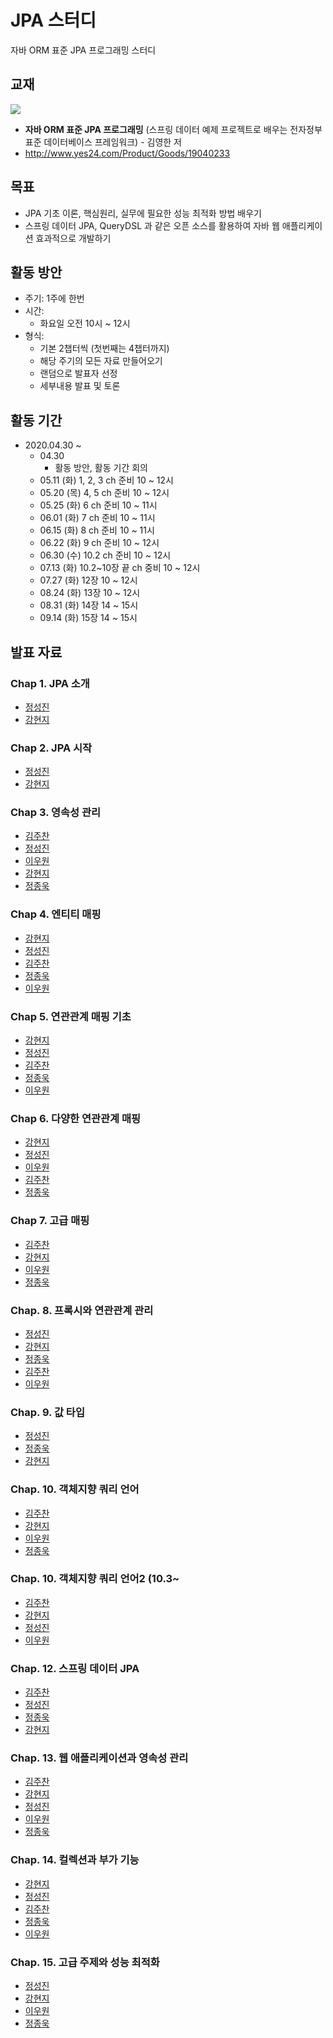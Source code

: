 # JPA 스터디
자바 ORM 표준 JPA 프로그래밍 스터디

## 교재
![](http://image.yes24.com/goods/19040233/300x0)

- **자바 ORM 표준 JPA 프로그래밍** (스프링 데이터 예제 프로젝트로 배우는 전자정부 표준 데이터베이스 프레임워크) - 김영한 저
- http://www.yes24.com/Product/Goods/19040233

## 목표
- JPA 기초 이론, 핵심원리, 실무에 필요한 성능 최적화 방법 배우기
- 스프링 데이터 JPA, QueryDSL 과 같은 오픈 소스를 활용하여 자바 웹 애플리케이션 효과적으로 개발하기

## 활동 방안
- 주기: 1주에 한번
- 시간: 
  - 화요일 오전 10시 ~ 12시
- 형식: 
  - 기본 2챕터씩 (첫번째는 4챕터까지) 
  - 해당 주기의 모든 자료 만들어오기
  - 랜덤으로 발표자 선정
  - 세부내용 발표 및 토론

## 활동 기간
- 2020.04.30 ~
  - 04.30
    - 활동 방안, 활동 기간 회의
  - 05.11 (화) 1, 2, 3 ch 준비 10 ~ 12시
  - 05.20 (목) 4, 5 ch 준비 10 ~ 12시
  - 05.25 (화) 6 ch 준비 10 ~ 11시
  - 06.01 (화) 7 ch 준비 10 ~ 11시
  - 06.15 (화) 8 ch 준비 10 ~ 11시
  - 06.22 (화) 9 ch 준비 10 ~ 12시
  - 06.30 (수) 10.2 ch 준비 10 ~ 12시
  - 07.13 (화) 10.2~10장 끝 ch 중비 10 ~ 12시
  - 07.27 (화) 12장 10 ~ 12시
  - 08.24 (화) 13장 10 ~ 12시
  - 08.31 (화) 14장 14 ~ 15시
  - 09.14 (화) 15장 14 ~ 15시

## 발표 자료
### Chap 1. JPA 소개
- [정성진](https://docs.google.com/presentation/d/10y2VMZ62AG3MN-RdushdVLh8Sy502R5lyQMXSCfyOmI/edit?usp=sharing)
- [강현지](https://devwari.tistory.com/9?category=985460)

### Chap 2. JPA 시작
- [정성진](https://docs.google.com/presentation/d/1mr29Pl_tuJaXYdJ91nO3CPvC3En_YdPjNh0lmxvFj-Y/edit?usp=sharing)
- [강현지](https://devwari.tistory.com/10?category=985460)

### Chap 3. 영속성 관리
- [김주찬](http://blue564.cafe24.com/?p=373)
- [정성진](https://docs.google.com/presentation/d/1EuZCCxnpYuwyxh_WD4x4l9Pc_McBBiwzfME26sRj_6U/edit?usp=sharing)
- [이우원](https://www.notion.so/3-e77319a0a86e475d8263e19a825c65cc)
- [강현지](https://devwari.tistory.com/)
- [정종욱](https://www.notion.so/jong9/1-JPA-1-3-7d22fe087ac44701803b1d0bd17ba530)

### Chap 4. 엔티티 매핑
- [강현지](https://devwari.tistory.com/12?category=985460)
- [정성진](https://docs.google.com/presentation/d/1tE8iy1uFOI2kdplIh8FWuOZUAQsKt7DMvhkG_nfqxqw/edit?usp=sharing)
- [김주찬](http://blue564.cafe24.com/?p=389)
- [정종욱](https://www.notion.so/jong9/2-JPA-4-518ef18b8c19492eaaf2265fd468da35)
- [이우원](https://www.notion.so/4-8d0f8a9c99224fc486fa4cee5fa752be)

### Chap 5. 연관관계 매핑 기초
- [강현지](https://devwari.tistory.com/13?category=985460)
- [정성진](https://docs.google.com/presentation/d/1JrOP221E4mQ-PxEF11Is0IiH-dbJXd87hF2kjaddmT4/edit?usp=sharing)
- [김주찬](http://blue564.cafe24.com/?p=395)
- [정종욱](https://www.notion.so/jong9/2-JPA-5-c67c22dbf23349d1a2ac63ea7fb78361)
- [이우원](https://www.notion.so/5-201f81b4b64143b3bd92f693de190526)

### Chap 6. 다양한 연관관계 매핑
- [강현지](https://devwari.tistory.com/14)
- [정성진](https://docs.google.com/presentation/d/1jIBajogAao8Vnt_y6ccfETdKj6rQt62BO5FeqO_hqck/edit?usp=sharing)
- [이우원](https://www.notion.so/6-9a1b06e75ee4482681b63c76a0ab4642)
- [김주찬](http://blue564.cafe24.com/?p=419)
- [정종욱](https://www.notion.so/jong9/3-JPA-6-15762cd9d11841988aebea5a1e79b2c6)

### Chap 7. 고급 매핑
- [김주찬](http://blue564.cafe24.com/?p=429)
- [강현지](https://devwari.tistory.com/15)
- [이우원](https://www.notion.so/7-1376a8d54f294800b0386088549c8e71)
- [정종욱](https://www.notion.so/jong9/4-JPA-7-3bb077f9cee2411a89b771f4e30913f3)

### Chap. 8. 프록시와 연관관계 관리
- [정성진](https://docs.google.com/presentation/d/1WrcpuJR6Vy5vu5iKZOq7DgjjU4gBKXAokkzQaUSdrlE/edit?usp=sharing)
- [강현지](https://devwari.tistory.com/16)
- [정종욱](https://www.notion.so/jong9/5-JPA-8-1fbf14cd5cff4ff8a4eee6b226cb952f)
- [김주찬](http://blue564.cafe24.com/?p=445)
- [이우원](https://www.notion.so/8-c8fc885af5d44d9d97c328e833c058c2)

### Chap. 9. 값 타입
- [정성진](https://docs.google.com/presentation/d/1AKThOxUBSvzYdL4qeJwZPgQ9Atfk5OsEHQ9c4BbDyJo/edit?usp=sharing)
- [정종욱](https://www.notion.so/jong9/6-JPA-9-10-2-7ac37144dc7f4db3a748651d1a7c43a1)
- [강현지](https://devwari.tistory.com/17)

### Chap. 10. 객체지향 쿼리 언어
- [김주찬](http://blue564.cafe24.com/?p=459)
- [강현지](https://devwari.tistory.com/18)
- [이우원](https://www.notion.so/10-ee8c56a401174839925d770925268902)
- [정종욱](https://www.notion.so/jong9/7-JPA-10-2-b924a835bbb84adc999c25de4e41e50e)

### Chap. 10. 객체지향 쿼리 언어2 (10.3~
- [김주찬](http://blue564.cafe24.com/?p=477)
- [강현지](https://devwari.tistory.com/19)
- [정성진](https://docs.google.com/presentation/d/1WdPsp4uvF1atrmd0b7eI-rFKnAlClSl3uEyOaVlsIA0/edit?usp=sharing)
- [이우원](https://www.notion.so/10-4-7-78024338975a44a9ac589acdc8d42357)

### Chap. 12. 스프링 데이터 JPA
- [김주찬](http://blue564.cafe24.com/?p=488)
- [정성진](https://docs.google.com/presentation/d/1vQitedeQeeFV-K2Rpbc80XJaiZNy_6MwR2qy0D-2PqY/edit?usp=sharing)
- [정종욱](https://www.notion.so/jong9/10-JPA-12-918d0ba6418c4198b500ece1cf900409)
- [강현지](https://devwari.tistory.com/20)

### Chap. 13. 웹 애플리케이션과 영속성 관리
- [김주찬](http://blue564.cafe24.com/?p=498)
- [강현지](https://devwari.tistory.com/21)
- [정성진](https://docs.google.com/presentation/d/1SR12BQoKe_jA6fOYyjry5xQBFp23Bp48H0pMZeDyDjA/edit?usp=sharing)
- [이우원](https://hallowed-boron-87e.notion.site/13-a99f4daae97b4a78978724cdfa552f9b)
- [정종욱](https://jong9.notion.site/11-JPA-13-f0a105dad0d942e7b32d59f97bcd076d)

### Chap. 14. 컬렉션과 부가 기능
- [강현지](https://devwari.tistory.com/22)
- [정성진](https://docs.google.com/presentation/d/1H6bHvOFD9y-tNDSOHHzx7168GtJa1X0CeXx_vDFnUSs/edit?usp=sharing)
- [김주찬](http://blue564.cafe24.com/?p=512)
- [정종욱](https://jong9.notion.site/14-JPA-14-c5224196d9f643088460a527d7c944ba)
- [이우원](https://hallowed-boron-87e.notion.site/14-b49d8ba10f1a43f88ed76b6157af9b95)

### Chap. 15. 고급 주제와 성능 최적화
- [정성진](https://docs.google.com/presentation/d/1SmHsBCdHGyie_ob0tDsIr_zHjr7H3cKhqLuzr0bbdJI/edit?usp=sharing)
- [강현지](https://devwari.tistory.com/23)
- [이우원](https://hallowed-boron-87e.notion.site/15-75955cfd7d7c46bf83c6e15e17d01645)
- [정종욱](https://jong9.notion.site/15-JPA-15-f7c4e3c2f03e4fac969a8725c07b72ab)
